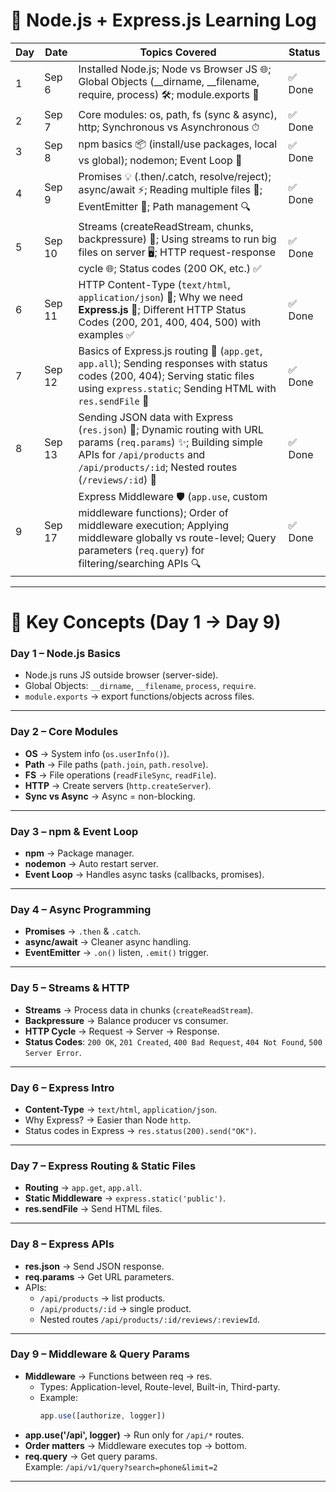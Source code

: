 # 🚀 Node.js + Express.js Learning Log

| Day | Date   | Topics Covered                                                                                                                                                               | Status   |
| --- | ------ | ---------------------------------------------------------------------------------------------------------------------------------------------------------------------------- | -------- |
| 1   | Sep 6  | Installed Node.js; Node vs Browser JS 🌐; Global Objects (__dirname, __filename, require, process) 🛠; module.exports 🔗                                                     | ✅ Done  |
| 2   | Sep 7  | Core modules: os, path, fs (sync & async), http; Synchronous vs Asynchronous ⏱                                                                                              | ✅ Done  |
| 3   | Sep 8  | npm basics 📦 (install/use packages, local vs global); nodemon; Event Loop 🔄                                                                                               | ✅ Done  |
| 4   | Sep 9  | Promises 💡 (.then/.catch, resolve/reject); async/await ⚡; Reading multiple files 📂; EventEmitter 🎯; Path management 🔍                                                     | ✅ Done  |
| 5   | Sep 10 | Streams (createReadStream, chunks, backpressure) 📖; Using streams to run big files on server 🖥️; HTTP request-response cycle 🌐; Status codes (200 OK, etc.) ✅              | ✅ Done  |
| 6   | Sep 11 | HTTP Content-Type (`text/html`, `application/json`) 📑; Why we need **Express.js** 🚀; Different HTTP Status Codes (200, 201, 400, 404, 500) with examples ✅                  | ✅ Done  |
| 7   | Sep 12 | Basics of Express.js routing 🚦 (`app.get`, `app.all`); Sending responses with status codes (200, 404); Serving static files using `express.static`; Sending HTML with `res.sendFile` 📂 | ✅ Done  |
| 8   | Sep 13 | Sending JSON data with Express (`res.json`) 🔗; Dynamic routing with URL params (`req.params`) ✨; Building simple APIs for `/api/products` and `/api/products/:id`; Nested routes (`/reviews/:id`) 🛒 | ✅ Done  |
| 9   | Sep 17 | Express Middleware 🛡️ (`app.use`, custom middleware functions); Order of middleware execution; Applying middleware globally vs route-level; Query parameters (`req.query`) for filtering/searching APIs 🔍 | ✅ Done  |

---

# 📝 Key Concepts (Day 1 → Day 9)

### Day 1 – Node.js Basics
- Node.js runs JS outside browser (server-side).
- Global Objects: `__dirname`, `__filename`, `process`, `require`.
- `module.exports` → export functions/objects across files.

---

### Day 2 – Core Modules
- **OS** → System info (`os.userInfo()`).
- **Path** → File paths (`path.join`, `path.resolve`).
- **FS** → File operations (`readFileSync`, `readFile`).
- **HTTP** → Create servers (`http.createServer`).
- **Sync vs Async** → Async = non-blocking.

---

### Day 3 – npm & Event Loop
- **npm** → Package manager.
- **nodemon** → Auto restart server.
- **Event Loop** → Handles async tasks (callbacks, promises).

---

### Day 4 – Async Programming
- **Promises** → `.then` & `.catch`.
- **async/await** → Cleaner async handling.
- **EventEmitter** → `.on()` listen, `.emit()` trigger.

---

### Day 5 – Streams & HTTP
- **Streams** → Process data in chunks (`createReadStream`).
- **Backpressure** → Balance producer vs consumer.
- **HTTP Cycle** → Request → Server → Response.
- **Status Codes**: `200 OK`, `201 Created`, `400 Bad Request`, `404 Not Found`, `500 Server Error`.

---

### Day 6 – Express Intro
- **Content-Type** → `text/html`, `application/json`.
- Why Express? → Easier than Node `http`.
- Status codes in Express → `res.status(200).send("OK")`.

---

### Day 7 – Express Routing & Static Files
- **Routing** → `app.get`, `app.all`.
- **Static Middleware** → `express.static('public')`.
- **res.sendFile** → Send HTML files.

---

### Day 8 – Express APIs
- **res.json** → Send JSON response.
- **req.params** → Get URL parameters.
- APIs:
  - `/api/products` → list products.
  - `/api/products/:id` → single product.
  - Nested routes `/api/products/:id/reviews/:reviewId`.

---

### Day 9 – Middleware & Query Params
- **Middleware** → Functions between req → res.
  - Types: Application-level, Route-level, Built-in, Third-party.
  - Example:  
    ```js
    app.use([authorize, logger])
    ```
- **app.use('/api', logger)** → Run only for `/api/*` routes.
- **Order matters** → Middleware executes top → bottom.
- **req.query** → Get query params.  
  Example: `/api/v1/query?search=phone&limit=2`

---
